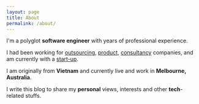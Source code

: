 ```yaml
---
layout: page
title: About
permalink: /about/
---
```


I'm a polyglot <strong>software engineer</strong> with years of professional experience.

I had been working for 
<a href="https://www.citigo.com.vn/" target="_blank">outsourcing</a>,
<a href="https://acer.org" target="_blank">product</a>,
<a href="https://dius.com.au" target="_blank">consultancy</a> companies, and am currently with a <a href="https://pay.com.au" target="_blank">start-up</a>.

I am originally from <strong>Vietnam</strong> and currently live and work in <strong>Melbourne, Australia</strong>. 

I write this blog to share my <strong>personal</strong> views, interests and other <strong>tech</strong>-related stuffs.
